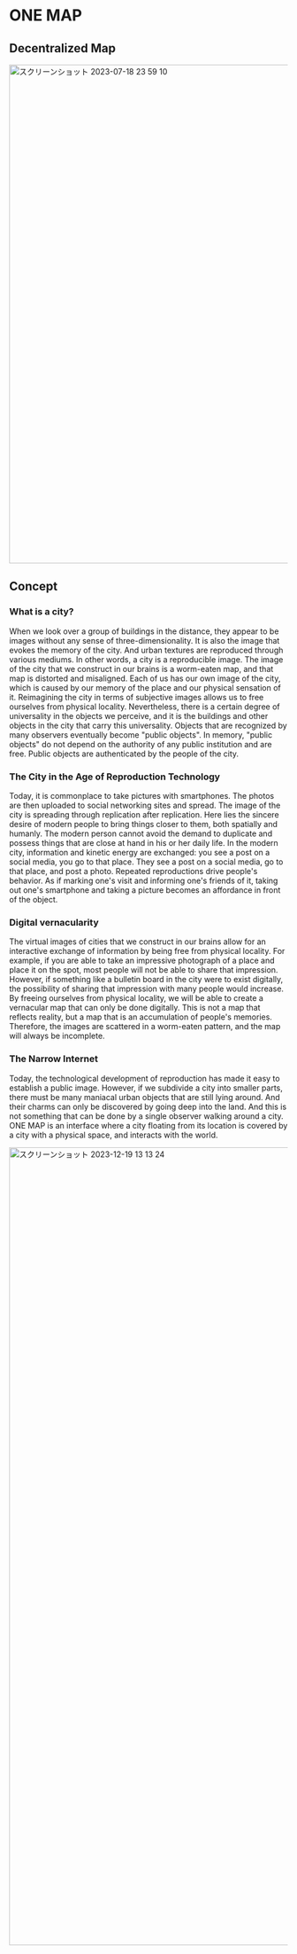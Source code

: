 # ONE MAP
## Decentralized Map

<img width="900" alt="スクリーンショット 2023-07-18 23 59 10" src="https://github.com/0xalty/ONEMAP/assets/129202655/2d36da84-08a3-4ca5-9fe8-b03466dc9e5b">


## Concept

### What is a city?

When we look over a group of buildings in the distance, they appear to be images without any sense of three-dimensionality. It is also the image that evokes the memory of the city. And urban textures are reproduced through various mediums. In other words, a city is a reproducible image.
The image of the city that we construct in our brains is a worm-eaten map, and that map is distorted and misaligned. Each of us has our own image of the city, which is caused by our memory of the place and our physical sensation of it. Reimagining the city in terms of subjective images allows us to free ourselves from physical locality. Nevertheless, there is a certain degree of universality in the objects we perceive, and it is the buildings and other objects in the city that carry this universality. Objects that are recognized by many observers eventually become "public objects". In memory, "public objects" do not depend on the authority of any public institution and are free. Public objects are authenticated by the people of the city.

### The City in the Age of Reproduction Technology

Today, it is commonplace to take pictures with smartphones. The photos are then uploaded to social networking sites and spread. The image of the city is spreading through replication after replication. Here lies the sincere desire of modern people to bring things closer to them, both spatially and humanly. The modern person cannot avoid the demand to duplicate and possess things that are close at hand in his or her daily life. In the modern city, information and kinetic energy are exchanged: you see a post on a social media, you go to that place. They see a post on a social media, go to that place, and post a photo. Repeated reproductions drive people's behavior. As if marking one's visit and informing one's friends of it, taking out one's smartphone and taking a picture becomes an affordance in front of the object.

### Digital vernacularity

The virtual images of cities that we construct in our brains allow for an interactive exchange of information by being free from physical locality. For example, if you are able to take an impressive photograph of a place and place it on the spot, most people will not be able to share that impression. However, if something like a bulletin board in the city were to exist digitally, the possibility of sharing that impression with many people would increase. By freeing ourselves from physical locality, we will be able to create a vernacular map that can only be done digitally. This is not a map that reflects reality, but a map that is an accumulation of people's memories. Therefore, the images are scattered in a worm-eaten pattern, and the map will always be incomplete.

### The Narrow Internet

Today, the technological development of reproduction has made it easy to establish a public image. However, if we subdivide a city into smaller parts, there must be many maniacal urban objects that are still lying around. And their charms can only be discovered by going deep into the land. And this is not something that can be done by a single observer walking around a city. ONE MAP is an interface where a city floating from its location is covered by a city with a physical space, and interacts with the world.



<img width="1440" alt="スクリーンショット 2023-12-19 13 13 24" src="https://github.com/0xalty/ONEMAP/assets/129202655/3a7ab0a4-616b-4e92-b937-aaaaa18c25c9">
